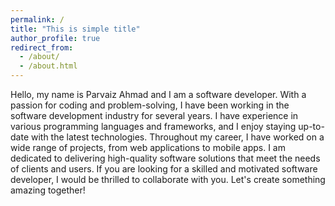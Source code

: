 ```yaml
---
permalink: /
title: "This is simple title"
author_profile: true
redirect_from: 
  - /about/
  - /about.html
---
```


Hello, my name is Parvaiz Ahmad and I am a software developer. With a passion for coding and problem-solving, I have been working in the software development industry for several years. I have experience in various programming languages and frameworks, and I enjoy staying up-to-date with the latest technologies. Throughout my career, I have worked on a wide range of projects, from web applications to mobile apps. I am dedicated to delivering high-quality software solutions that meet the needs of clients and users. If you are looking for a skilled and motivated software developer, I would be thrilled to collaborate with you. Let's create something amazing together!
